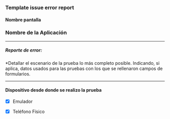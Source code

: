 
### Template issue error report


#### Nombre pantalla



### Nombre de la Aplicación 


-----

##### Reporte de error: 

   *Detallar el escenario de la prueba lo más completo posible. Indicando, si aplica, datos usados para las pruebas con los que se rellenaron campos de formularios.
   
------

#### Dispositivo desde donde se realizo la prueba

- [x] Emulador
- [x] Teléfono Físico




